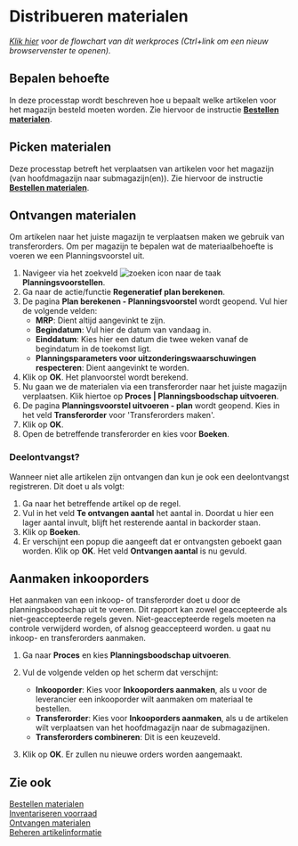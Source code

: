 # Distribueren materialen

*[Klik hier](https://cegeka-dsabestpracticeprocessen.mavimcloud.com//Portal/code?id=3c4&view=Chart&maximize=true) voor de flowchart van dit werkproces (Ctrl+link om een nieuw browservenster te openen).*

## Bepalen behoefte

In deze processtap wordt beschreven hoe u bepaalt welke artikelen voor het magazijn besteld moeten worden. Zie hiervoor de instructie **[Bestellen materialen](../bestellen-materialen/)**.

## Picken materialen

Deze processtap betreft het verplaatsen van artikelen voor het magazijn (van hoofdmagazijn naar submagazijn(en)). Zie hiervoor de instructie **[Bestellen materialen](../bestellen-materialen/)**.

## Ontvangen materialen

Om artikelen naar het juiste magazijn te verplaatsen maken we gebruik van transferorders. Om per magazijn te bepalen wat de materiaalbehoefte is voeren we een Planningsvoorstel uit. 

1. Navigeer via het zoekveld ![zoeken icon](/assets/images/zoeken.png "zoeken icon") naar de taak **Planningsvoorstellen**.  
2. Ga naar de actie/functie **Regeneratief plan berekenen**.  
3. De pagina **Plan berekenen - Planningsvoorstel** wordt geopend. Vul hier de volgende velden:
    - **MRP**: Dient altijd aangevinkt te zijn.  
    - **Begindatum**: Vul hier de datum van vandaag in.  
    - **Einddatum**: Kies hier een datum die twee weken vanaf de begindatum in de toekomst ligt.  
    - **Planningsparameters voor uitzonderingswaarschuwingen respecteren**: Dient aangevinkt te worden.
4. Klik op **OK**. Het planvoorstel wordt berekend. 
5. Nu gaan we de materialen via een transferorder naar het juiste magazijn verplaatsen. Klik hiertoe op **Proces | Planningsboodschap uitvoeren**.
6. De pagina **Planningsvoorstel uitvoeren - plan** wordt geopend. Kies in het veld **Transferorder** voor 'Transferorders maken'.
7. Klik op **OK**.
8. Open de betreffende transferorder en kies voor **Boeken**. 

### Deelontvangst? 

Wanneer niet alle artikelen zijn ontvangen dan kun je ook een deelontvangst registreren. Dit doet u als volgt: 

1. Ga naar het betreffende artikel op de regel.
2. Vul in het veld **Te ontvangen aantal** het aantal in. Doordat u hier een lager aantal invult, blijft het resterende aantal in backorder staan. 
3. Klik op **Boeken**.
4. Er verschijnt een popup die aangeeft dat er ontvangsten geboekt gaan worden. Klik op **OK**. Het veld **Ontvangen aantal** is nu gevuld. 

## Aanmaken inkooporders 
 
Het aanmaken van een inkoop- of transferorder doet u door de planningsboodschap uit te voeren. Dit rapport kan zowel geaccepteerde als niet-geaccepteerde regels geven. Niet-geaccepteerde regels moeten na controle verwijderd worden, of alsnog geaccepteerd worden. u gaat nu inkoop- en transferorders aanmaken.  

1. Ga naar **Proces** en kies **Planningsboodschap uitvoeren**.
2. Vul de volgende velden op het scherm dat verschijnt:  

    - **Inkooporder**: Kies voor **Inkooporders aanmaken**, als u voor de leverancier een inkooporder wilt aanmaken om materiaal te bestellen.  
    - **Transferorder**: Kies voor **Inkooporders aanmaken**, als u de artikelen wilt verplaatsen van het hoofdmagazijn naar de submagazijnen.  
    - **Transferorders combineren**: Dit is een keuzeveld.   

3. Klik op **OK**. Er zullen nu nieuwe orders worden aangemaakt.

## Zie ook

[Bestellen materialen](../bestellen-materialen/)  
[Inventariseren voorraad](../inventariseren-voorraad/)  
[Ontvangen materialen](../ontvangen-materialen/)  
[Beheren artikelinformatie](../beheren-artikelinformatie/)  
